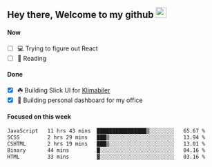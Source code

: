 ## Hey there, Welcome to my github <img src="https://media.giphy.com/media/hvRJCLFzcasrR4ia7z/giphy.gif" width="25px">

#### Now
- [ ] 💻 Trying to figure out React
- [ ] 📕 Reading

#### Done
- [x] ☘️ Building Slick UI for [Klimabiler](https://klimabiler.dk)
- [x] 🚀 Building personal dashboard for my office
 
 #### Focused on this week
<!--START_SECTION:waka-->

```txt
JavaScript   11 hrs 43 mins  ████████████████▒░░░░░░░░   65.67 %
SCSS         2 hrs 29 mins   ███▒░░░░░░░░░░░░░░░░░░░░░   13.94 %
CSHTML       2 hrs 19 mins   ███▒░░░░░░░░░░░░░░░░░░░░░   13.01 %
Binary       44 mins         █░░░░░░░░░░░░░░░░░░░░░░░░   04.16 %
HTML         33 mins         ▓░░░░░░░░░░░░░░░░░░░░░░░░   03.16 %
```

<!--END_SECTION:waka-->

